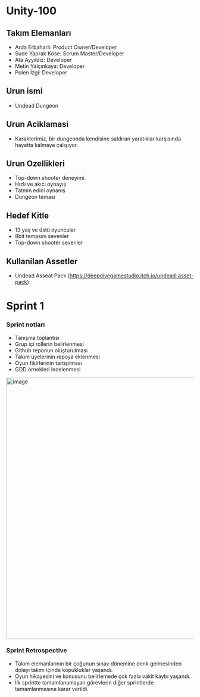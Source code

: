 # Unity-100

## Takım Elemanları

- Arda Erbaharlı: Product Owner/Developer
- Sude Yaprak Köse: Scrum Master/Developer
- Ata Ayyıldız: Developer
- Metin Yalçınkaya: Developer
- Polen İzgi: Developer

## Urun ismi

- Undead Dungeon

## Urun Aciklamasi

- Karakterimiz, bir dungeonda kendisine saldıran yaratıklar karşısında hayatta kalmaya çalışıyor.

## Urun Ozellikleri

- Top-down shooter deneyimi.
- Hızlı ve akıcı oynayış
- Tatmin edici oynanış
- Dungeon teması

## Hedef Kitle

- 13 yaş ve üstü oyuncular
- 8bit temasını sevenler
- Top-down shooter sevenler 

## Kullanilan Assetler

- Undead Asseat Pack (https://deepdivegamestudio.itch.io/undead-asset-pack)

# Sprint 1

### Sprint notları

- Tanışma toplantısı
- Grup içi rollerin belirlenmesi
- Github reponun oluşturulması
- Takım üyelerinin repoya eklenmesi
- Oyun fikirlerinin tartışılması
- GDD örnekleri incelenmesi

<img width="701" alt="image" src="https://github.com/sudeyaprak/U-100/assets/119863892/f33d235d-6656-45e2-b393-f72843fddef2">

### Sprint Retrospective

- Takım elemanlarının bir çoğunun sınav dönemine denk gelmesinden dolayı takım içinde kopukluklar yaşandı.
- Oyun hikayesini ve konusunu belirlemede çok fazla vakit kaybı yaşandı.
- İlk sprintte tamamlanamayan görevlerin diğer sprintlerde tamamlanmasına karar verildi.

